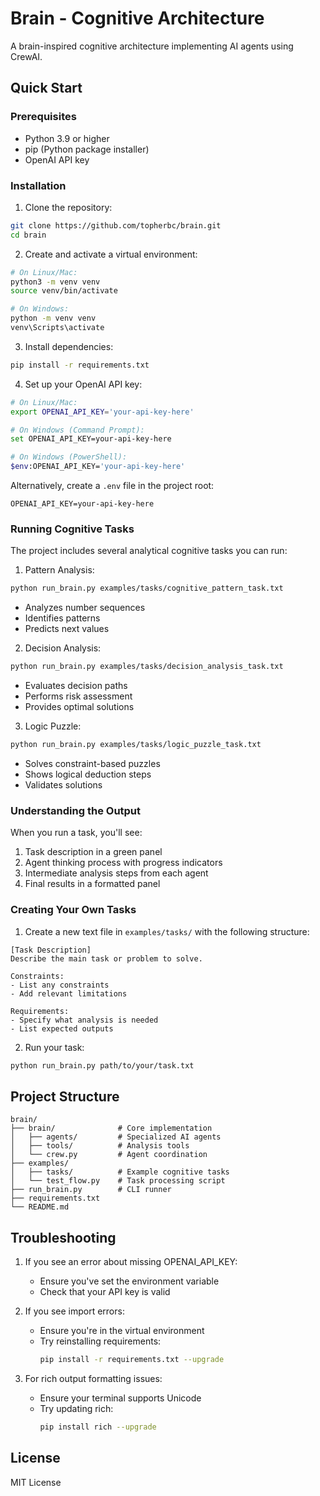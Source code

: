 # Brain - Cognitive Architecture

A brain-inspired cognitive architecture implementing AI agents using CrewAI.

## Quick Start

### Prerequisites

- Python 3.9 or higher
- pip (Python package installer)
- OpenAI API key

### Installation

1. Clone the repository:
```bash
git clone https://github.com/topherbc/brain.git
cd brain
```

2. Create and activate a virtual environment:
```bash
# On Linux/Mac:
python3 -m venv venv
source venv/bin/activate

# On Windows:
python -m venv venv
venv\Scripts\activate
```

3. Install dependencies:
```bash
pip install -r requirements.txt
```

4. Set up your OpenAI API key:
```bash
# On Linux/Mac:
export OPENAI_API_KEY='your-api-key-here'

# On Windows (Command Prompt):
set OPENAI_API_KEY=your-api-key-here

# On Windows (PowerShell):
$env:OPENAI_API_KEY='your-api-key-here'
```

Alternatively, create a `.env` file in the project root:
```plaintext
OPENAI_API_KEY=your-api-key-here
```

### Running Cognitive Tasks

The project includes several analytical cognitive tasks you can run:

1. Pattern Analysis:
```bash
python run_brain.py examples/tasks/cognitive_pattern_task.txt
```
- Analyzes number sequences
- Identifies patterns
- Predicts next values

2. Decision Analysis:
```bash
python run_brain.py examples/tasks/decision_analysis_task.txt
```
- Evaluates decision paths
- Performs risk assessment
- Provides optimal solutions

3. Logic Puzzle:
```bash
python run_brain.py examples/tasks/logic_puzzle_task.txt
```
- Solves constraint-based puzzles
- Shows logical deduction steps
- Validates solutions

### Understanding the Output

When you run a task, you'll see:
1. Task description in a green panel
2. Agent thinking process with progress indicators
3. Intermediate analysis steps from each agent
4. Final results in a formatted panel

### Creating Your Own Tasks

1. Create a new text file in `examples/tasks/` with the following structure:
```plaintext
[Task Description]
Describe the main task or problem to solve.

Constraints:
- List any constraints
- Add relevant limitations

Requirements:
- Specify what analysis is needed
- List expected outputs
```

2. Run your task:
```bash
python run_brain.py path/to/your/task.txt
```

## Project Structure

```
brain/
├── brain/              # Core implementation
│   ├── agents/         # Specialized AI agents
│   ├── tools/          # Analysis tools
│   └── crew.py         # Agent coordination
├── examples/
│   ├── tasks/          # Example cognitive tasks
│   └── test_flow.py    # Task processing script
├── run_brain.py        # CLI runner
├── requirements.txt
└── README.md
```

## Troubleshooting

1. If you see an error about missing OPENAI_API_KEY:
   - Ensure you've set the environment variable
   - Check that your API key is valid

2. If you see import errors:
   - Ensure you're in the virtual environment
   - Try reinstalling requirements:
     ```bash
     pip install -r requirements.txt --upgrade
     ```

3. For rich output formatting issues:
   - Ensure your terminal supports Unicode
   - Try updating rich:
     ```bash
     pip install rich --upgrade
     ```

## License

MIT License